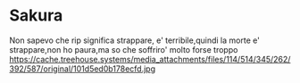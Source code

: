 # Sakura
Non sapevo che rip significa strappare, e' terribile,quindi la morte e' strappare,non ho paura,ma so che soffriro' molto forse troppo
https://cache.treehouse.systems/media_attachments/files/114/514/345/262/392/587/original/101d5ed0b178ecfd.jpg
